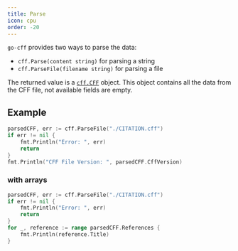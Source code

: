 ```yaml
---
title: Parse
icon: cpu
order: -20
---
```


`go-cff` provides two ways to parse the data:
* `cff.Parse(content string)` for parsing a string
* `cff.ParseFile(filename string)` for parsing a file

The returned value is a [`cff.CFF`](https://github.com/alexander-lindner/go-cff/blob/main/format.go) object.
This object contains all the data from the CFF file, not available fields are empty.

## Example

```go
parsedCFF, err := cff.ParseFile("./CITATION.cff")
if err != nil {
    fmt.Println("Error: ", err)
    return
}
fmt.Println("CFF File Version: ", parsedCFF.CffVersion)
```

### with arrays

```go
parsedCFF, err := cff.ParseFile("./CITATION.cff")
if err != nil {
    fmt.Println("Error: ", err)
    return
}
for _, reference := range parsedCFF.References {
    fmt.Println(reference.Title)
}
```
